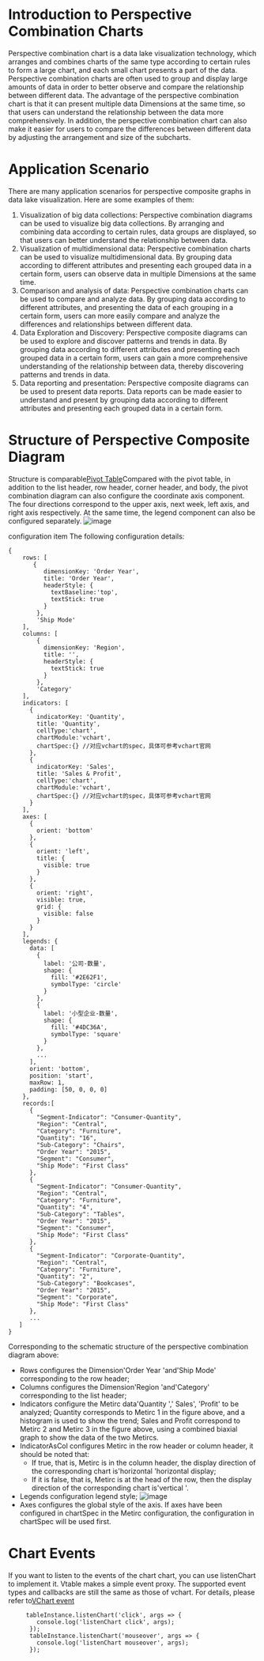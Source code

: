 # Introduction to Perspective Combination Charts

Perspective combination chart is a data lake visualization technology, which arranges and combines charts of the same type according to certain rules to form a large chart, and each small chart presents a part of the data. Perspective combination charts are often used to group and display large amounts of data in order to better observe and compare the relationship between different data.
The advantage of the perspective combination chart is that it can present multiple data Dimensions at the same time, so that users can understand the relationship between the data more comprehensively. In addition, the perspective combination chart can also make it easier for users to compare the differences between different data by adjusting the arrangement and size of the subcharts.

# Application Scenario

There are many application scenarios for perspective composite graphs in data lake visualization. Here are some examples of them:

1.  Visualization of big data collections: Perspective combination diagrams can be used to visualize big data collections. By arranging and combining data according to certain rules, data groups are displayed, so that users can better understand the relationship between data.
2.  Visualization of multidimensional data: Perspective combination charts can be used to visualize multidimensional data. By grouping data according to different attributes and presenting each grouped data in a certain form, users can observe data in multiple Dimensions at the same time.
3.  Comparison and analysis of data: Perspective combination charts can be used to compare and analyze data. By grouping data according to different attributes, and presenting the data of each grouping in a certain form, users can more easily compare and analyze the differences and relationships between different data.
4.  Data Exploration and Discovery: Perspective composite diagrams can be used to explore and discover patterns and trends in data. By grouping data according to different attributes and presenting each grouped data in a certain form, users can gain a more comprehensive understanding of the relationship between data, thereby discovering patterns and trends in data.
5.  Data reporting and presentation: Perspective composite diagrams can be used to present data reports. Data reports can be made easier to understand and present by grouping data according to different attributes and presenting each grouped data in a certain form.

# Structure of Perspective Composite Diagram

Structure is comparable[Pivot Table](https://visactor.io/vtable/tutorials/table_type/Pivot_table/pivot_table_overview)Compared with the pivot table, in addition to the list header, row header, corner header, and body, the pivot combination diagram can also configure the coordinate axis component. The four directions correspond to the upper axis, next week, left axis, and right axis respectively. At the same time, the legend component can also be configured separately.
![image](https://lf9-dp-fe-cms-tos.byteorg.com/obj/bit-cloud/c0de7ff0a101bd4cb25c8170f.png)

configuration item
The following configuration details:

    {
        rows: [
           {
              dimensionKey: 'Order Year',
              title: 'Order Year',
              headerStyle: {
                textBaseline:'top',
                textStick: true
              }
            },
            'Ship Mode'
        ],
        columns: [
            {
              dimensionKey: 'Region',
              title: '',
              headerStyle: {
                textStick: true
              }
            },
            'Category'
        ],
        indicators: [
          {
            indicatorKey: 'Quantity',
            title: 'Quantity',
            cellType:'chart',
            chartModule:'vchart',
            chartSpec:{} //对应vchart的spec，具体可参考vchart官网
          },
          {
            indicatorKey: 'Sales',
            title: 'Sales & Profit',
            cellType:'chart',
            chartModule:'vchart',
            chartSpec:{} //对应vchart的spec，具体可参考vchart官网
          }
        ],
        axes: [
          {
            orient: 'bottom'
          },
          {
            orient: 'left',
            title: {
              visible: true
            }
          },
          {
            orient: 'right',
            visible: true,
            grid: {
              visible: false
            }
          }
        ],
        legends: {
          data: [
            {
              label: '公司-数量',
              shape: {
                fill: '#2E62F1',
                symbolType: 'circle'
              }
            },
            {
              label: '小型企业-数量',
              shape: {
                fill: '#4DC36A',
                symbolType: 'square'
              }
            },
            ...
          ],
          orient: 'bottom',
          position: 'start',
          maxRow: 1,
          padding: [50, 0, 0, 0]
        },
        records:[
          {
            "Segment-Indicator": "Consumer-Quantity",
            "Region": "Central",
            "Category": "Furniture",
            "Quantity": "16",
            "Sub-Category": "Chairs",
            "Order Year": "2015",
            "Segment": "Consumer",
            "Ship Mode": "First Class"
          },
          {
            "Segment-Indicator": "Consumer-Quantity",
            "Region": "Central",
            "Category": "Furniture",
            "Quantity": "4",
            "Sub-Category": "Tables",
            "Order Year": "2015",
            "Segment": "Consumer",
            "Ship Mode": "First Class"
          },
          {
            "Segment-Indicator": "Corporate-Quantity",
            "Region": "Central",
            "Category": "Furniture",
            "Quantity": "2",
            "Sub-Category": "Bookcases",
            "Order Year": "2015",
            "Segment": "Corporate",
            "Ship Mode": "First Class"
          },
          ...
       ]
    }

Corresponding to the schematic structure of the perspective combination diagram above:

*   Rows configures the Dimension'Order Year 'and'Ship Mode' corresponding to the row header;
*   Columns configures the Dimension'Region 'and'Category' corresponding to the list header;
*   Indicators configure the Metirc data'Quantity ',' Sales', 'Profit' to be analyzed; Quantity corresponds to Metirc 1 in the figure above, and a histogram is used to show the trend; Sales and Profit correspond to Metirc 2 and Metirc 3 in the figure above, using a combined biaxial graph to show the data of the two Metircs.
*   IndicatorAsCol configures Metirc in the row header or column header, it should be noted that:
    *   If true, that is, Metirc is in the column header, the display direction of the corresponding chart is'horizontal 'horizontal display;
    *   If it is false, that is, Metirc is at the head of the row, then the display direction of the corresponding chart is'vertical '.
*   Legends configuration legend style;
    ![image](https://lf9-dp-fe-cms-tos.byteorg.com/obj/bit-cloud/ffc3a9b5518762d274121ff07.png)
*   Axes configures the global style of the axis. If axes have been configured in chartSpec in the Metirc configuration, the configuration in chartSpec will be used first.

# Chart Events

If you want to listen to the events of the chart chart, you can use listenChart to implement it. Vtable makes a simple event proxy. The supported event types and callbacks are still the same as those of vchart. For details, please refer to[VChart event](https://visactor.io/vchart/api/API/event)

         tableInstance.listenChart('click', args => {
            console.log('listenChart click', args);
          });
          tableInstance.listenChart('mouseover', args => {
            console.log('listenChart mouseover', args);
          });
